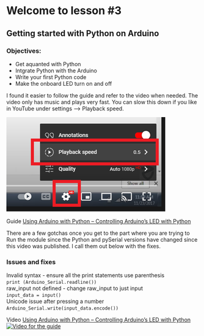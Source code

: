 # Welcome to lesson #3

## Getting started with Python on Arduino

### Objectives:
- Get aquanted with Python
- Intgrate Python with the Arduino
- Write your first Python code
- Make the onboard LED turn on and off

I found it easier to follow the guide and refer to the video when needed. The video only has music and plays very fast. You can slow this down if you like in YouTube under settings --> Playback speed.

![Settings --> Playback speed](https://github.com/StateFarm-STEM/pyinthesky/blob/main/lesson3-new/screenshots/yotube-settings-playback-speed.png)

Guide
[Using Arduino with Python – Controlling Arduino’s LED with Python](https://www.electronicshub.org/controlling-arduino-led-python/)

There are a few gotchas once you get to the part where you are trying to Run the module since the Python and pySerial versions have changed since this video was published. I call them out below with the fixes.

### Issues and fixes

Invalid syntax - ensure all the print statements use parenthesis<br>
```print (Arduino_Serial.readline())```
<br>
raw_input not defined - change raw_input to just input<br>
```input_data = input()```
<br>
Unicode issue after pressing a number<br>
```Arduino_Serial.write(input_data.encode())```

Video
[Using Arduino with Python – Controlling Arduino’s LED with Python](https://www.youtube.com/watch?v=4wWqka4EbEY)
<br>
[![Video for the guide](https://img.youtube.com/vi/4wWqka4EbEY/0.jpg)](https://www.youtube.com/watch?v=4wWqka4EbEY)
